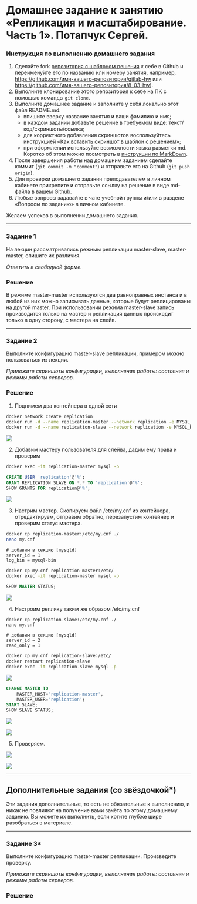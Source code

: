 # Домашнее задание к занятию «Репликация и масштабирование. Часть 1». Потапчук Сергей.

### Инструкция по выполнению домашнего задания

1. Сделайте fork [репозитория c шаблоном решения](https://github.com/netology-code/sys-pattern-homework) к себе в Github и переименуйте его по названию или номеру занятия, например, https://github.com/имя-вашего-репозитория/gitlab-hw или https://github.com/имя-вашего-репозитория/8-03-hw).
2. Выполните клонирование этого репозитория к себе на ПК с помощью команды `git clone`.
3. Выполните домашнее задание и заполните у себя локально этот файл README.md:
   - впишите вверху название занятия и ваши фамилию и имя;
   - в каждом задании добавьте решение в требуемом виде: текст/код/скриншоты/ссылка;
   - для корректного добавления скриншотов воспользуйтесь инструкцией [«Как вставить скриншот в шаблон с решением»](https://github.com/netology-code/sys-pattern-homework/blob/main/screen-instruction.md);
   - при оформлении используйте возможности языка разметки md. Коротко об этом можно посмотреть в [инструкции по MarkDown](https://github.com/netology-code/sys-pattern-homework/blob/main/md-instruction.md).
4. После завершения работы над домашним заданием сделайте коммит (`git commit -m "comment"`) и отправьте его на Github (`git push origin`).
5. Для проверки домашнего задания преподавателем в личном кабинете прикрепите и отправьте ссылку на решение в виде md-файла в вашем Github.
6. Любые вопросы задавайте в чате учебной группы и/или в разделе «Вопросы по заданию» в личном кабинете.

Желаем успехов в выполнении домашнего задания.

---

### Задание 1

На лекции рассматривались режимы репликации master-slave, master-master, опишите их различия.

*Ответить в свободной форме.*

### Решение

В режиме master-master используются два равноправных инстанса и в любой из них можно записывать данные, которые будут реплицированы на другой master. При использовании режима master-slave запись производится только на мастер и репликация данных происходит только в одну сторону, с мастера на слейв.

---

### Задание 2

Выполните конфигурацию master-slave репликации, примером можно пользоваться из лекции.

*Приложите скриншоты конфигурации, выполнения работы: состояния и режимы работы серверов.*

### Решение

1. Поднимем два контейнера в одной сети

```Bash
docker network create replication
docker run -d --name replication-master --network replication -e MYSQL_ROOT_PASSWORD=123456 mysql:8.3
docker run -d --name replication-slave --network replication -e MYSQL_ROOT_PASSWORD=123456 mysql:8.3
```

![](img/img-02-01.png)

2. Добавим мастеру пользователя для слейва, дадим ему права и проверим

```Bash
docker exec -it replication-master mysql -p
```

```sql
CREATE USER 'replication'@'%';
GRANT REPLICATION SLAVE ON *.* TO 'replication'@'%';
SHOW GRANTS FOR replication@'%';
```

![](img/img-02-02.png)

3. Настрим мастер. Скопируем файл /etc/my.cnf из контейнера, отредактируем, отправим обратно, перезапустим контейнер и проверим статус мастера.

```bash
docker cp replication-master:/etc/my.cnf ./
nano my.cnf
```

```
# добавим в секцию [mysqld]
server_id = 1
log_bin = mysql-bin
```

```Bash
docker cp my.cnf replication-master:/etc/
docker exec -it replication-master mysql -p
```

```sql
SHOW MASTER STATUS;
```

![](img/img-02-03.png)

4. Настроим реплику таким же образом /etc/my.cnf

```
docker cp replication-slave:/etc/my.cnf ./
nano my.cnf
```

```
# добавим в секцию [mysqld]
server_id = 2
read_only = 1
```

```Bash
docker cp my.cnf replication-slave:/etc/
docker restart replication-slave
docker exec -it replication-slave mysql -p
```

![](img/img-02-04.png)

```sql
CHANGE MASTER TO
    MASTER_HOST='replication-master',
    MASTER_USER='replication';
START SLAVE;
SHOW SLAVE STATUS;
```

![](img/img-02-05.png)

![](img/img-02-06.png)

5. Проверяем.

![](img/img-02-07.png)

![](img/img-02-08.png)

---

## Дополнительные задания (со звёздочкой*)
Эти задания дополнительные, то есть не обязательные к выполнению, и никак не повлияют на получение вами зачёта по этому домашнему заданию. Вы можете их выполнить, если хотите глубже шире разобраться в материале.

---

### Задание 3* 

Выполните конфигурацию master-master репликации. Произведите проверку.

*Приложите скриншоты конфигурации, выполнения работы: состояния и режимы работы серверов.*

### Решение
